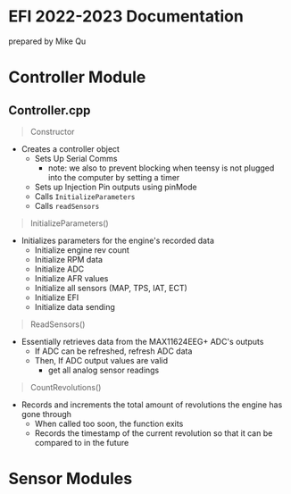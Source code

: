 # EFI 2022-2023 Documentation

prepared by Mike Qu

# Controller Module

## Controller.cpp


> Constructor  
* Creates a controller object
    * Sets Up Serial Comms
        * note: we also to prevent blocking when teensy is not plugged into the computer by setting a timer
    * Sets up Injection Pin outputs using pinMode
    * Calls `InitializeParameters`
    * Calls `readSensors`

> InitializeParameters()
* Initializes parameters for the engine's recorded data
    * Initialize engine rev count
    * Initialize RPM data
    * Initialize ADC
    * Initialize AFR values
    * Initialize all sensors (MAP, TPS, IAT, ECT)
    * Initialize EFI
    * Initialize data sending

> ReadSensors()
* Essentially retrieves data from the MAX11624EEG+ ADC's outputs
    * If ADC can be refreshed, refresh ADC data
    * Then, If ADC output values are valid
        * get all analog sensor readings

> CountRevolutions()
* Records and increments the total amount of revolutions the engine has gone through
    * When called too soon, the function exits
    * Records the timestamp of the current revolution so that it can be compared to in the future

# Sensor Modules